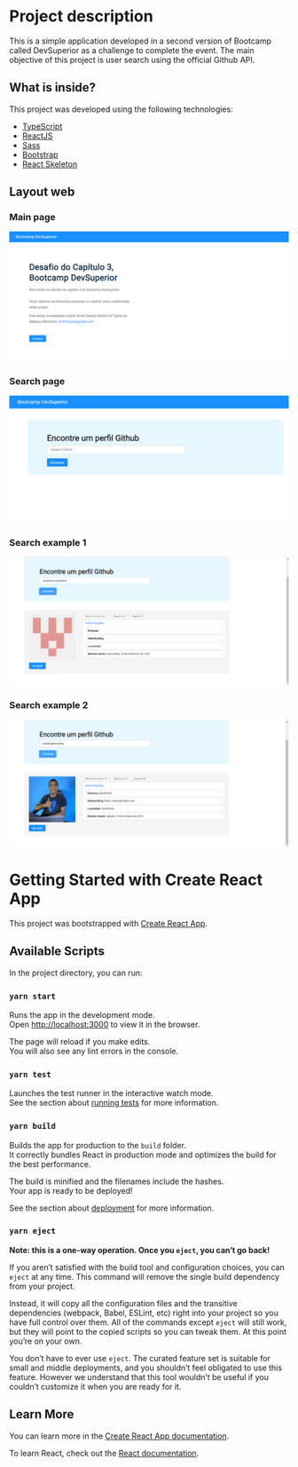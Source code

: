 # Project description 

 This is a simple application developed in a second version of Bootcamp called DevSuperior as a challenge to complete the event. The main objective of this project is user search using the official Github API.

## What is inside?

This project was developed using the following technologies:

- [TypeScript](https://www.typescriptlang.org/)
- [ReactJS](https://reactjs.org/)
- [Sass](https://sass-lang.com/)
- [Bootstrap](https://getbootstrap.com/)
- [React Skeleton](https://skeletonreact.com/)

## Layout web

### Main page
![Main Page](https://github.com/JoaoOtavioSegantini/assets/blob/main/raw/bootdev/main-page.png)

### Search page
![Search Page](https://github.com/JoaoOtavioSegantini/assets/blob/main/raw/bootdev/2021-07-10-gitsearch.png)

### Search example 1
![Result Example 1](https://github.com/JoaoOtavioSegantini/assets/blob/main/raw/bootdev/Captura%20de%20tela%202021-07-10result1.png)

### Search example 2
![Result Example 2](https://github.com/JoaoOtavioSegantini/assets/blob/main/raw/bootdev/Captura%20de%20tela%202021-07-10result3.png)


# Getting Started with Create React App

This project was bootstrapped with [Create React App](https://github.com/facebook/create-react-app).

## Available Scripts

In the project directory, you can run:

### `yarn start`

Runs the app in the development mode.\
Open [http://localhost:3000](http://localhost:3000) to view it in the browser.

The page will reload if you make edits.\
You will also see any lint errors in the console.

### `yarn test`

Launches the test runner in the interactive watch mode.\
See the section about [running tests](https://facebook.github.io/create-react-app/docs/running-tests) for more information.

### `yarn build`

Builds the app for production to the `build` folder.\
It correctly bundles React in production mode and optimizes the build for the best performance.

The build is minified and the filenames include the hashes.\
Your app is ready to be deployed!

See the section about [deployment](https://facebook.github.io/create-react-app/docs/deployment) for more information.

### `yarn eject`

**Note: this is a one-way operation. Once you `eject`, you can’t go back!**

If you aren’t satisfied with the build tool and configuration choices, you can `eject` at any time. This command will remove the single build dependency from your project.

Instead, it will copy all the configuration files and the transitive dependencies (webpack, Babel, ESLint, etc) right into your project so you have full control over them. All of the commands except `eject` will still work, but they will point to the copied scripts so you can tweak them. At this point you’re on your own.

You don’t have to ever use `eject`. The curated feature set is suitable for small and middle deployments, and you shouldn’t feel obligated to use this feature. However we understand that this tool wouldn’t be useful if you couldn’t customize it when you are ready for it.

## Learn More

You can learn more in the [Create React App documentation](https://facebook.github.io/create-react-app/docs/getting-started).

To learn React, check out the [React documentation](https://reactjs.org/).

